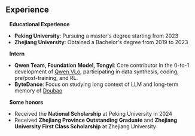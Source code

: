 ## Experience

<h4 style="margin:0 10px 0;">Educational Experience</h4>

<div style="margin:0 0 5px;">

- **Peking University**: Pursuing a master's degree starting from 2023
- **Zhejiang University**: Obtained a Bachelor's degree from 2019 to 2023

</div>

<h4 style="margin:0 10px 0;">Intern</h4>

<div style="margin:0 0 5px;">
  
- **Qwen Team, Foundation Model, Tongyi**:  Core contributor in the 0-to-1 development of [Qwen VLo](https://qwenlm.github.io/blog/qwen-vlo/), participating in data synthesis, coding, pre/post-training, and RL.
- **ByteDance**: Focus on studying long context of LLM and long-term memory of [Doubao](https://www.doubao.com/chat/)

</div>



<h4 style="margin:0 10px 0;">Some honors</h4>

<div style="margin:0 0 20px;">
  
- Received the **National Scholarship** at Peking University in 2024
- Received **Zhejiang Province Outstanding Graduate** and **Zhejiang University First Class Scholarship** at Zhejiang University

</div>

